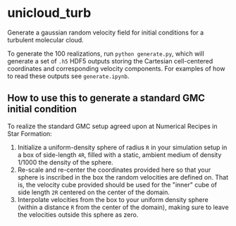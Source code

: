 # unicloud_turb
Generate a gaussian random velocity field for initial conditions for a turbulent molecular cloud.

To generate the 100 realizations, run `python generate.py`, which will generate a set of `.h5` HDF5 outputs storing the Cartesian cell-centered coordinates and corresponding velocity components. For examples of how to read these outputs see `generate.ipynb`. 

## How to use this to generate a standard GMC initial condition
To realize the standard GMC setup agreed upon at Numerical Recipes in Star Formation:
 1. Initialize a uniform-density sphere of radius `R` in your simulation setup in a box of side-length `4R`, filled with a static, ambient medium of density 1/1000 the density of the sphere.
 2. Re-scale and re-center the coordinates provided here so that your sphere is inscribed in the box the random velocities are defined on. That is, the velocity cube provided should be used for the "inner" cube of side length `2R` centered on the center of the domain.
 3. Interpolate velocities from the box to your uniform density sphere (within a distance `R` from the center of the domain), making sure to leave the velocities outside this sphere as zero.
